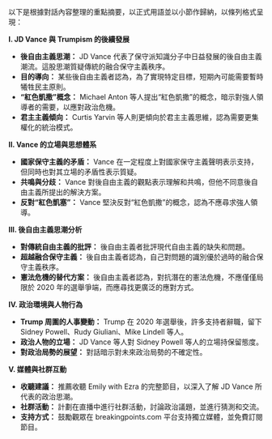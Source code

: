 以下是根據對話內容整理的重點摘要，以正式用語並以小節作歸納，以條列格式呈現：

**I. JD Vance 與 Trumpism 的後續發展**

*   **後自由主義思潮：** JD Vance 代表了保守派知識分子中日益發展的後自由主義潮流。這股思潮質疑傳統的融合保守主義秩序。
*   **目的導向：** 某些後自由主義者認為，為了實現特定目標，短期內可能需要暫時犧牲民主原則。
*   **“紅色凱撒”概念：** Michael Anton 等人提出“紅色凱撒”的概念，暗示對強人領導者的需要，以應對政治危機。
*   **君主主義傾向：** Curtis Yarvin 等人則更傾向於君主主義思維，認為需要更集權化的統治模式。

**II. Vance 的立場與思想體系**

*   **國家保守主義的矛盾：** Vance 在一定程度上對國家保守主義聲明表示支持，但同時也對其立場的矛盾性表示質疑。
*   **共鳴與分歧：** Vance 對後自由主義的觀點表示理解和共鳴，但他不同意後自由主義所提出的解決方案。
*   **反對“紅色凱塞”：** Vance 堅決反對“紅色凱撒”的概念，認為不應尋求強人領導。

**III. 後自由主義思潮分析**

*   **對傳統自由主義的批評：** 後自由主義者批評現代自由主義的缺失和問題。
*   **超越融合保守主義：** 後自由主義者認為，自己對問題的識別優於過時的融合保守主義秩序。
*   **憲法危機的替代方案：**  後自由主義者認為，對抗潛在的憲法危機，不應僅僅局限於 2020 年的選舉爭端，而應尋找更廣泛的應對方式。

**IV. 政治環境與人物行為**

*   **Trump 周圍的人事變動：** Trump 在 2020 年選舉後，許多支持者辭職，留下 Sidney Powell、Rudy Giuliani、Mike Lindell 等人。
*   **政治人物的立場：** JD Vance 等人對 Sidney Powell 等人的立場持保留態度。
*   **對政治局勢的展望：** 對話暗示對未來政治局勢的不確定性。

**V. 媒體與社群互動**

*   **收聽建議：** 推薦收聽 Emily with Ezra 的完整節目，以深入了解 JD Vance 所代表的政治思潮。
*   **社群活動：** 計劃在直播中進行社群活動，討論政治議題，並進行猜測和交流。
*   **支持方式：** 鼓勵觀眾在 breakingpoints.com 平台支持獨立媒體，並免費訂閱節目。
